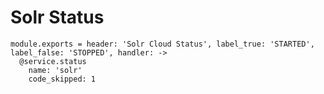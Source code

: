 
# Solr Status

    module.exports = header: 'Solr Cloud Status', label_true: 'STARTED', label_false: 'STOPPED', handler: ->
      @service.status
        name: 'solr'
        code_skipped: 1
